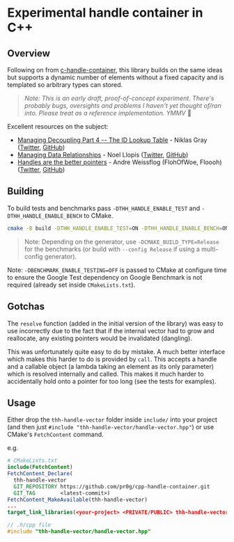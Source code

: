 # Experimental handle container in C++

## Overview

Following on from [c-handle-container](https://github.com/pr0g/c-handle-container), this library builds on the same ideas but supports a dynamic number of elements without a fixed capacity and is templated so arbitrary types can stored.

> _Note: This is an early draft, proof-of-concept experiment. There's probably bugs, oversights and problems I haven't yet thought of/ran into. Please treat as a reference implementation. YMMV_ 🙂

Excellent resources on the subject:

- [Managing Decoupling Part 4 -- The ID Lookup Table](http://bitsquid.blogspot.com/2011/09/managing-decoupling-part-4-id-lookup.html) - Niklas Gray ([Twitter](https://twitter.com/niklasfrykholm), [GitHub](https://github.com/niklas-ourmachinery))
- [Managing Data Relationships](https://gamesfromwithin.com/managing-data-relationships) - Noel Llopis ([Twitter](https://twitter.com/noel_llopis), [GitHub](https://github.com/llopis))
- [Handles are the better pointers](https://floooh.github.io/2018/06/17/handles-vs-pointers.html) - Andre Weissflog (FlohOfWoe, Floooh) ([Twitter](https://twitter.com/FlohOfWoe), [GitHub](https://github.com/floooh))

## Building

To build tests and benchmarks pass `-DTHH_HANDLE_ENABLE_TEST` and `-DTHH_HANDLE_ENABLE_BENCH` to CMake.

```bash
cmake -B build -DTHH_HANDLE_ENABLE_TEST=ON -DTHH_HANDLE_ENABLE_BENCH=ON
```

> Note: Depending on the generator, use `-DCMAKE_BUILD_TYPE=Release` for the benchmarks (or build with `--config Release` if using a multi-config generator).

Note: `-DBENCHMARK_ENABLE_TESTING=OFF` is passed to CMake at configure time to ensure the Google Test dependency on Google Benchmark is not required (already set inside `CMakeLists.txt`).

## Gotchas

The `resolve` function (added in the initial version of the library) was easy to use incorrectly due to the fact that if the internal vector had to grow and reallocate, any existing pointers would be invalidated (dangling).

This was unfortunately quite easy to do by mistake. A much better interface which makes this harder to do is provided by `call`. This accepts a handle and a callable object (a lambda taking an element as its only parameter) which is resolved internally and called. This makes it much harder to accidentally hold onto a pointer for too long (see the tests for examples).

## Usage

Either drop the `thh-handle-vector` folder inside `include/` into your project (and then just `#include "thh-handle-vector/handle-vector.hpp"`) or use CMake's `FetchContent` command.

e.g.

```cmake
# CMakeLists.txt
include(FetchContent)
FetchContent_Declare(
  thh-handle-vector
  GIT_REPOSITORY https://github.com/pr0g/cpp-handle-container.git
  GIT_TAG        <latest-commit>)
FetchContent_MakeAvailable(thh-handle-vector)
...
target_link_libraries(<your-project> <PRIVATE/PUBLIC> thh-handle-vector)
```

```c++
// .h/cpp file
#include "thh-handle-vector/handle-vector.hpp"
```
